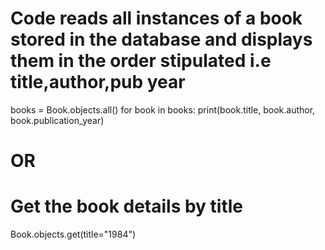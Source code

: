 # Code reads all instances of a book stored in the database and displays them in the order stipulated i.e title,author,pub year
books = Book.objects.all()
for book in books:
    print(book.title, book.author, book.publication_year)

# OR

# Get the book details by title
Book.objects.get(title="1984")